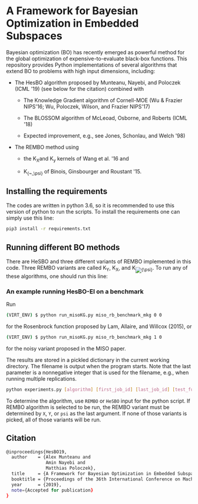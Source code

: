 # A Framework for Bayesian Optimization in Embedded Subspaces
Bayesian optimization (BO) has recently emerged as powerful method for the global optimization of expensive-to-evaluate black-box functions. This repository provides Python implementations of several algorithms that extend BO to problems with high input dimensions, including:

* The HesBO algorithm proposed by Munteanu, Nayebi, and Poloczek (ICML '19) (see below for the citation) combined with

	* The Knowledge Gradient algorithm of Cornell-MOE (Wu & Frazier NIPS'16; Wu, Poloczek, Wilson, and Frazier NIPS'17)
	
	* The BLOSSOM algorithm of McLeoad, Osborne, and Roberts (ICML '18)
	
	* Expected improvement, e.g., see Jones, Schonlau, and Welch '98)
		
* The REMBO method using 

	* the K<sub>X</sub>and K<sub>y</sub> kernels of Wang et al. '16 and 
	
	* K<sub>{~_\psi}</sub> of Binois, Ginsbourger and Roustant '15.  

## Installing the requirements
The codes are written in python 3.6, so it is recommended to use this version of python to run the scripts. To install the requirements one can simply use this line:
```bash
pip3 install -r requirements.txt
```
## Running different BO methods
There are HeSBO and three different variants of REMBO implemented in this code. Three REMBO variants are called K<sub>Y</sub>, K<sub>X</sub>, and K<sub><img src="https://latex.codecogs.com/gif.latex?{\psi}" title="{\psi}" /></sub>. To run any of these algorithms, one should run this line:

### An example running HesBO-EI on a benchmark
Run
```bash
(VIRT_ENV) $ python run_misoKG.py miso_rb_benchmark_mkg 0 0
```
for the Rosenbrock function proposed by Lam, Allaire, and Willcox (2015), or 
```bash
(VIRT_ENV) $ python run_misoKG.py miso_rb_benchmark_mkg 1 0
```
for the noisy variant proposed in the MISO paper.

The results are stored in a pickled dictionary in the current working directory. The filename is output when the program starts.
Note that the last parameter is a nonnegative integer that is used for the filename, e.g., when running multiple replications.

```bash
python experiments.py [algorithm] [first_job_id] [last_job_id] [test_function] [num_of_steps] [low_dim] [high_dim] [num_of_initial_sample] [noise_variance] [REMBO_variant]
```
To determine the algorithm, use `REMBO` or `HeSBO` input for the python script. If REMBO algorithm is selected to be run, the REMBO variant must be determined by `X`, `Y`, or `psi` as the last argument. If none of those variants is picked, all of those variants will be run.

## Citation
```bash
@inproceedings{HesBO19,
  author    = {Alex Munteanu and
               Amin Nayebi and
			   Matthias Poloczek},
  title     = {A Framework for Bayesian Optimization in Embedded Subspaces},
  booktitle = {Proceedings of the 36th International Conference on Machine Learning, {(ICML)}},
  year      = {2019},
  note={Accepted for publication}
}
```

